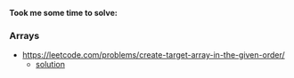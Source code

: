 <b> Took me some time to solve: </b>

### Arrays
- https://leetcode.com/problems/create-target-array-in-the-given-order/
   - [solution](arrays\easy\targetArray.java)


